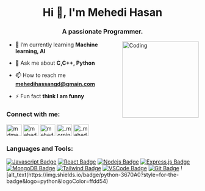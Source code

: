 <h1 align="center">Hi 👋, I'm Mehedi Hasan</h1>
<h3 align="center">A passionate Programmer.</h3>
<img align="right" alt="Coding" width="200" src="https://tenor.com/view/night-tutorials-indo-hanging-light-computer-laptop-gif-17497361.gif">

- 🌱 I’m currently learning **Machine learning, AI**

- 💬 Ask me about **C,C++, Python**

- 📫 How to reach me **mehedihassangd@gmain.com**

- ⚡ Fun fact **think I am funny**

<h3 align="left">Connect with me:</h3>
<p align="left">
<a href="https://linkedin.com/in/mdmehedihassan" target="blank"><img align="center" src="https://raw.githubusercontent.com/rahuldkjain/github-profile-readme-generator/master/src/images/icons/Social/linked-in-alt.svg" alt="mdmehedihassan" height="30" width="40" /></a>
<a href="https://fb.com/mehedi5340" target="blank"><img align="center" src="https://raw.githubusercontent.com/rahuldkjain/github-profile-readme-generator/master/src/images/icons/Social/facebook.svg" alt="mehedi5340" height="30" width="40" /></a>
<a href="https://www.hackerrank.com/mehedihassangd" target="blank"><img align="center" src="https://raw.githubusercontent.com/rahuldkjain/github-profile-readme-generator/master/src/images/icons/Social/hackerrank.svg" alt="mehedihassangd" height="30" width="40" /></a>
<a href="https://codeforces.com/profile/_morning_star_" target="blank"><img align="center" src="https://raw.githubusercontent.com/rahuldkjain/github-profile-readme-generator/master/src/images/icons/Social/codeforces.svg" alt="_morning_star_" height="30" width="40" /></a>
<a href="https://www.leetcode.com/_mehedi_hasan_" target="blank"><img align="center" src="https://raw.githubusercontent.com/rahuldkjain/github-profile-readme-generator/master/src/images/icons/Social/leet-code.svg" alt="_mehedi_hasan_" height="30" width="40" /></a>
</p>

<h3 align="left">Languages and Tools:</h3>
<p dir="auto"><a href="#"><img src="https://camo.githubusercontent.com/82cd498d68f1929233bffb5d3bd2229cb0a97728b4983ee3a607c1941a9c9b7b/68747470733a2f2f696d672e736869656c64732e696f2f62616467652f2d4a6176617363726970742d4630444234463f7374796c653d666f722d7468652d6261646765266c6162656c436f6c6f723d626c61636b266c6f676f3d6a617661736372697074266c6f676f436f6c6f723d463044423446" alt="Javascript Badge" data-canonical-src="https://img.shields.io/badge/-Javascript-F0DB4F?style=for-the-badge&amp;labelColor=black&amp;logo=javascript&amp;logoColor=F0DB4F" style="max-width: 100%;"></a>  <a href="#"><img src="https://camo.githubusercontent.com/8e4a668bb3e69b0ab12ff19e5038b089ea85543993268a965f6cebe6ca2b4d9a/68747470733a2f2f696d672e736869656c64732e696f2f62616467652f2d52656163742d3631444246423f7374796c653d666f722d7468652d6261646765266c6162656c436f6c6f723d626c61636b266c6f676f3d7265616374266c6f676f436f6c6f723d363144424642" alt="React Badge" data-canonical-src="https://img.shields.io/badge/-React-61DBFB?style=for-the-badge&amp;labelColor=black&amp;logo=react&amp;logoColor=61DBFB" style="max-width: 100%;"></a>  <a href="#"><img src="https://camo.githubusercontent.com/bdc2ad7847367dd9c66145d51470095066fcb1ac514b26e2a2785f7ae96a1f1f/68747470733a2f2f696d672e736869656c64732e696f2f62616467652f2d4e6f64656a732d3343383733413f7374796c653d666f722d7468652d6261646765266c6162656c436f6c6f723d626c61636b266c6f676f3d6e6f64652e6a73266c6f676f436f6c6f723d334338373341" alt="Nodejs Badge" data-canonical-src="https://img.shields.io/badge/-Nodejs-3C873A?style=for-the-badge&amp;labelColor=black&amp;logo=node.js&amp;logoColor=3C873A" style="max-width: 100%;"></a> <a href="#"><img src="https://camo.githubusercontent.com/7f73136d92799b19be179d1ed87b461120c35ed917c7d5ab59a7606209da7bd3/68747470733a2f2f696d672e736869656c64732e696f2f62616467652f457870726573732e6a732d3030303030303f7374796c653d666f722d7468652d6261646765266c6f676f3d65787072657373266c6f676f436f6c6f723d7768697465" alt="Express.js Badge" data-canonical-src="https://img.shields.io/badge/Express.js-000000?style=for-the-badge&amp;logo=express&amp;logoColor=white" style="max-width: 100%;"></a> <a href="#"><img src="https://camo.githubusercontent.com/72e92f69f36703548704a9eeda2a9889c2756b5e08f01a9aec6e658c148d014e/68747470733a2f2f696d672e736869656c64732e696f2f62616467652f4d6f6e676f44422d3445413934423f7374796c653d666f722d7468652d6261646765266c6f676f3d6d6f6e676f6462266c6f676f436f6c6f723d7768697465" alt="MongoDB Badge" data-canonical-src="https://img.shields.io/badge/MongoDB-4EA94B?style=for-the-badge&amp;logo=mongodb&amp;logoColor=white" style="max-width: 100%;"></a> <a href="#"><img src="https://camo.githubusercontent.com/4026a81ab4816391b3b879254d4f3e7b2ea8c12585dad5af866c8dbf9efa856b/68747470733a2f2f696d672e736869656c64732e696f2f62616467652f5461696c77696e642532304353532d3039323734393f7374796c653d666f722d7468652d6261646765266c6f676f3d7461696c77696e64637373266c6f676f436f6c6f723d303642364434266c6162656c436f6c6f723d303030303030" alt="Tailwind Badge" data-canonical-src="https://img.shields.io/badge/Tailwind%20CSS-092749?style=for-the-badge&amp;logo=tailwindcss&amp;logoColor=06B6D4&amp;labelColor=000000" style="max-width: 100%;"></a> <a href="#"><img src="https://camo.githubusercontent.com/2e7f37ad51ff5e491aff103a0a0c4093208cbbf0278b9c58fa8b0e05e335a90d/68747470733a2f2f696d672e736869656c64732e696f2f62616467652f56697375616c5f53747564696f2d3543324439313f7374796c653d666f722d7468652d6261646765266c6f676f3d76697375616c25323073747564696f266c6f676f436f6c6f723d7768697465" alt="VSCode Badge" data-canonical-src="https://img.shields.io/badge/Visual_Studio-5C2D91?style=for-the-badge&amp;logo=visual%20studio&amp;logoColor=white" style="max-width: 100%;"></a> <a href="#"><img src="https://camo.githubusercontent.com/bd2bd127c104ba5c98bb12c70801b075aee1f040009089510f69554300e7ff41/68747470733a2f2f696d672e736869656c64732e696f2f62616467652f4769742d4630353033323f7374796c653d666f722d7468652d6261646765266c6f676f3d676974266c6f676f436f6c6f723d7768697465" alt="Git Badge" data-canonical-src="https://img.shields.io/badge/Git-F05032?style=for-the-badge&amp;logo=git&amp;logoColor=white" style="max-width: 100%;"></a>
 ![alt_text(https://img.shields.io/badge/python-3670A0?style=for-the-badge&logo=python&logoColor=ffdd54)
 
